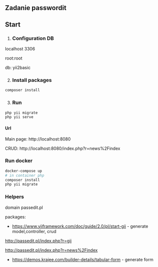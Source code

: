 
## Zadanie passwordit



## Start

1. ### Configuration DB

localhost 3306 

root:root

db: yii2basic

2. ### Install packages

```bash
composer install
```
3. ### Run

```bash
php yii migrate
php yii serve
```

#### Url
Main page: http://localhost:8080

CRUD: http://localhost:8080/index.php?r=news%2Findex


### Run docker

```bash
docker-compose up
# in container php
composer install
php yii migrate
```

### Helpers

domain passedit.pl

packages:

* https://www.yiiframework.com/doc/guide/2.0/pl/start-gii - generate model,controller, crud

http://passedit.pl/index.php?r=gii

http://passedit.pl/index.php?r=news%2Findex

* https://demos.krajee.com/builder-details/tabular-form - generate form

